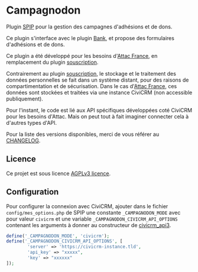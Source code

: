 # Campagnodon

Plugin [SPIP](http://www.spip.net/) pour la gestion des campagnes d'adhésions et de dons.

Ce plugin s'interface avec le plugin [Bank](https://github.com/nursit/bank>), et propose des formulaires d'adhésions et de dons.

Ce plugin a été développé pour les besoins d'[Attac France](https://france.attac.org), en remplacement du plugin [souscription](https://plugins.spip.net/souscription.html).

Contrairement au plugin [souscription](https://plugins.spip.net/souscription.html), le stockage et le traitement des données personnelles se fait dans un système distant, pour des raisons de compartimentation et de sécurisation.
Dans le cas d'[Attac France](https://france.attac.org), ces données sont stockées et traitées via une instance CiviCRM (non accessible publiquement).

Pour l'instant, le code est lié aux API spécifiques développées coté CiviCRM pour les besoins d'Attac. Mais on peut tout à fait imaginer connecter cela à d'autres types d'API.

Pour la liste des versions disponibles, merci de vous référer au [CHANGELOG](CHANGELOG.md).

## Licence

Ce projet est sous licence [AGPLv3 licence](LICENSE).

## Configuration

Pour configurer la connexion avec CiviCRM, ajouter dans le fichier
`config/mes_options.php` de SPIP une constante `_CAMPAGNODON_MODE` avec pour valeur `civicrm`
et une variable `_CAMPAGNODON_CIVICRM_API_OPTIONS` contenant les arguments à donner
au constructeur de [civicrm_api3](inc/civicrm/class.api.php).

```php
define('_CAMPAGNODON_MODE', 'civicrm');
define('_CAMPAGNODON_CIVICRM_API_OPTIONS', [
        'server' => 'https://civicrm-instance.tld',
        'api_key' => "xxxxx",
        'key' => "xxxxxx"
]);
```
